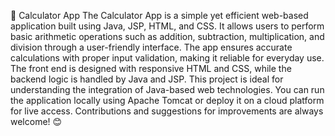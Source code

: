 🧮 Calculator App
The Calculator App is a simple yet efficient web-based application built using Java, JSP, HTML, and CSS. It allows users to perform basic arithmetic operations such as addition, subtraction, multiplication, and division through a user-friendly interface. 
The app ensures accurate calculations with proper input validation, making it reliable for everyday use. 
The front end is designed with responsive HTML and CSS, while the backend logic is handled by Java and JSP. This project is ideal for understanding the integration of Java-based web technologies. 
You can run the application locally using Apache Tomcat or deploy it on a cloud platform for live access. Contributions and suggestions for improvements are always welcome! 😊
